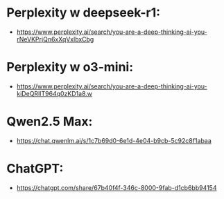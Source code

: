 # Perplexity w deepseek-r1:
- https://www.perplexity.ai/search/you-are-a-deep-thinking-ai-you-rNeVKPrjQn6xXqVxlbxCbg

# Perplexity w o3-mini:
- https://www.perplexity.ai/search/you-are-a-deep-thinking-ai-you-kiDeQRIlT964q0zKD1a8.w

# Qwen2.5 Max:
- https://chat.qwenlm.ai/s/1c7b69d0-6e1d-4e04-b9cb-5c92c8f1abaa

# ChatGPT:
- https://chatgpt.com/share/67b40f4f-346c-8000-9fab-d1cb6bb94154
